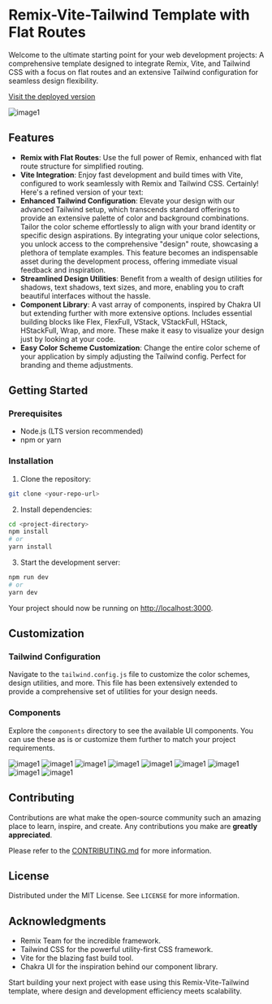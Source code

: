 # Remix-Vite-Tailwind Template with Flat Routes

Welcome to the ultimate starting point for your web development projects: A comprehensive template designed to integrate Remix, Vite, and Tailwind CSS with a focus on flat routes and an extensive Tailwind configuration for seamless design flexibility.

[Visit the deployed version](https://remix-template.darkviolet.ai)

![image1](http://www.evanmarie.com/content/files/images/remix-vite-tailwind10.png)

## Features

- **Remix with Flat Routes**: Use the full power of Remix, enhanced with flat route structure for simplified routing.
- **Vite Integration**: Enjoy fast development and build times with Vite, configured to work seamlessly with Remix and Tailwind CSS.
  Certainly! Here's a refined version of your text:
- **Enhanced Tailwind Configuration**: Elevate your design with our advanced Tailwind setup, which transcends standard offerings to provide an extensive palette of color and background combinations. Tailor the color scheme effortlessly to align with your brand identity or specific design aspirations. By integrating your unique color selections, you unlock access to the comprehensive "design" route, showcasing a plethora of template examples. This feature becomes an indispensable asset during the development process, offering immediate visual feedback and inspiration.
- **Streamlined Design Utilities**: Benefit from a wealth of design utilities for shadows, text shadows, text sizes, and more, enabling you to craft beautiful interfaces without the hassle.
- **Component Library**: A vast array of components, inspired by Chakra UI but extending further with more extensive options. Includes essential building blocks like Flex, FlexFull, VStack, VStackFull, HStack, HStackFull, Wrap, and more. These make it easy to visualize your design just by looking at your code.
- **Easy Color Scheme Customization**: Change the entire color scheme of your application by simply adjusting the Tailwind config. Perfect for branding and theme adjustments.

## Getting Started

### Prerequisites

- Node.js (LTS version recommended)
- npm or yarn

### Installation

1. Clone the repository:

```bash
git clone <your-repo-url>
```

2. Install dependencies:

```bash
cd <project-directory>
npm install
# or
yarn install
```

3. Start the development server:

```bash
npm run dev
# or
yarn dev
```

Your project should now be running on [http://localhost:3000](http://localhost:3000).

## Customization

### Tailwind Configuration

Navigate to the `tailwind.config.js` file to customize the color schemes, design utilities, and more. This file has been extensively extended to provide a comprehensive set of utilities for your design needs.

### Components

Explore the `components` directory to see the available UI components. You can use these as is or customize them further to match your project requirements.

![image1](http://www.evanmarie.com/content/files/images/remix-vite-tailwind1.png)
![image1](http://www.evanmarie.com/content/files/images/remix-vite-tailwind2.png)
![image1](http://www.evanmarie.com/content/files/images/remix-vite-tailwind3.png)
![image1](http://www.evanmarie.com/content/files/images/remix-vite-tailwind4.png)
![image1](http://www.evanmarie.com/content/files/images/remix-vite-tailwind5.png)
![image1](http://www.evanmarie.com/content/files/images/remix-vite-tailwind6.png)
![image1](http://www.evanmarie.com/content/files/images/remix-vite-tailwind7.png)
![image1](http://www.evanmarie.com/content/files/images/remix-vite-tailwind8.png)
![image1](http://www.evanmarie.com/content/files/images/remix-vite-tailwind9.png)

## Contributing

Contributions are what make the open-source community such an amazing place to learn, inspire, and create. Any contributions you make are **greatly appreciated**.

Please refer to the [CONTRIBUTING.md](CONTRIBUTING.md) for more information.

## License

Distributed under the MIT License. See `LICENSE` for more information.

## Acknowledgments

- Remix Team for the incredible framework.
- Tailwind CSS for the powerful utility-first CSS framework.
- Vite for the blazing fast build tool.
- Chakra UI for the inspiration behind our component library.

Start building your next project with ease using this Remix-Vite-Tailwind template, where design and development efficiency meets scalability.
